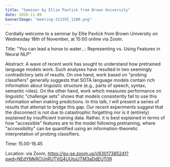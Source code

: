 ```yaml
---
title: "Seminar by Ellie Pavlick from Brown University"
date: 2020-11-09
bannerImage: "meeting-311355_1280.png"
---
```

Cordially welcome to a seminar by Ellie Pavlick from Brown University on Wednesday 18th of November, at 15:00 online via Zoom. 

Title: "You can lead a horse to water...: Representing vs. Using Features in Neural NLP"

Abstract: A wave of recent work has sought to understand how pretrained language models work. Such analyses have resulted in two seemingly contradictory sets of results. On one hand, work based on "probing classifiers" generally suggests that SOTA language models contain rich information about linguistic structure (e.g., parts of speech, syntax, semantic roles). On the other hand, work which measures performance on linguistic "challenge sets" shows that models consistently fail to use this information when making predictions. In this talk, I will present a series of results that attempt to bridge this gap. Our recent experiments suggest that the disconnect is not due to catastrophic forgetting nor is it (entirely) explained by insufficient training data. Rather, it is best explained in terms of how "accessible" features are to the model following pretraining, where "accessibility" can be quantified using an information-theoretic interpretation of probing classifiers.
 
Time: 15.00-16.45

Location: via Zoom, https://gu-se.zoom.us/j/63017385241?pwd=NEdYMkRCUnRUTVQ4UUtuUTM3aDdEUT09
